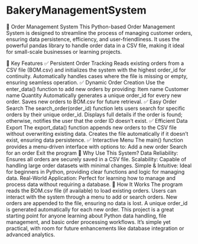 # BakeryManagementSystem
🛒 Order Management System
This Python-based Order Management System is designed to streamline the process of managing customer orders, ensuring data persistence, efficiency, and user-friendliness. It uses the powerful pandas library to handle order data in a CSV file, making it ideal for small-scale businesses or learning projects.

🚀 Key Features
✅ Persistent Order Tracking
Reads existing orders from a CSV file (BOM.csv) and initializes the system with the highest order_id for continuity.
Automatically handles cases where the file is missing or empty, ensuring seamless operation.
✅ Dynamic Order Creation
Use the enter_data() function to add new orders by providing:
Item name
Customer name
Quantity
Automatically generates a unique order_id for every new order.
Saves new orders to BOM.csv for future retrieval.
✅ Easy Order Search
The search_order(order_id) function lets users search for specific orders by their unique order_id.
Displays full details if the order is found; otherwise, notifies the user that the order ID doesn’t exist.
✅ Efficient Data Export
The export_data() function appends new orders to the CSV file without overwriting existing data.
Creates the file automatically if it doesn’t exist, ensuring data persistence.
✅ Interactive Menu
The main() function provides a menu-driven interface with options to:
Add a new order
Search for an order
Exit the program
🌟 Why Use This System?
Data Reliability: Ensures all orders are securely saved in a CSV file.
Scalability: Capable of handling large order datasets with minimal changes.
Simple & Intuitive: Ideal for beginners in Python, providing clear functions and logic for managing data.
Real-World Application: Perfect for learning how to manage and process data without requiring a database.
🔧 How It Works
The program reads the BOM.csv file (if available) to load existing orders.
Users can interact with the system through a menu to add or search orders.
New orders are appended to the file, ensuring no data is lost.
A unique order_id is generated automatically for each new order.
This project is a great starting point for anyone learning about Python data handling, file management, and basic order processing workflows. It’s simple yet practical, with room for future enhancements like database integration or advanced analytics.

